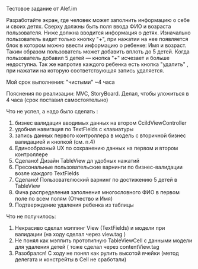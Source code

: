 Тестовое задание от Alef.im

Разработайте экран, где человек может заполнить информацию о себе и своих детях.
Сверху должны быть поля ввода ФИО и возраста пользователя.
Ниже должна вводится информация о детях. Изначально пользователь видит только кнопку "+", при нажатии на нее появляется блок в котором можно ввести информацию о ребенке: Имя и возраст. Таким образом пользователь может добавить вплоть до 5 детей. Когда пользователь добавил 5 детей — кнопка "+" исчезает и больше недоступна. Так же напротив каждого ребенка есть кнопка "удалить" , при нажатии на которую соответствующая запись удаляется.

Мой срок выполнения: "чистыми" ~4 часа

Пояснения по реализации: MVC, StoryBoard. Делал, чтобы уложиться в 4 часа (срок поставил самостоятельно)

Что не успел, а надо было сделать :
  1. бизнес валидация вводимых данных на втором CcildViewController 
  2. удобная навигация по TextFields с клавиатуры
  3. запись данных первого контроллера в модель с вторичной бизнес валидацией и кнопкой (см. п.4)
  4. Единообразный UX по сохранению данных на первом и втором контроллере
  5. Сделано! Дизайн TableView дл удобных нажатий
  6. Пресональные пользовательские варнинги по бизнес-валидации возле каждого TextFields
  7. Сделано! Пользователюский варнинг по достижению 5 детей в TableView
  8. Фича распределения заполнения многословного ФИО в первом поле по всем полям (Отчество и Имя)
  9. Подтверждение удаления ребенка из таблицы
  
Что не получилось: 

 1. Некрасиво сделал мэппинг View (TextFields) и модели при валидации  (на ходу сделал через view.tag )
 2. Не понял как мэппить прототипную TableViewCell c данными модели для удаления детей ( тоже сделал через contentView.tag
3. Разобрался! С ходу не понял как рулить высотой ячейки (метод делегата и констрейты в Cell не сработали) 
